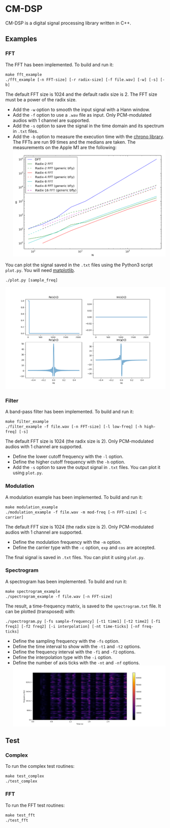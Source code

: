 # CM-DSP
CM-DSP is a digital signal processing library written in C++.

## Examples
### FFT
The FFT has been implemented. To build and run it:
```
make fft_example
./fft_example [-n FFT-size] [-r radix-size] [-f file.wav] [-w] [-s] [-b]
```
The default FFT size is 1024 and the default radix size is 2. The FFT size must be a power of the radix size.
* Add the `-w` option to smooth the input signal with a Hann window.
* Add the `-f` option to use a `.wav` file as input. Only PCM-modulated audios with 1 channel are supported.
* Add the `-s` option to save the signal in the time domain and its spectrum in `.txt` files.
* Add the `-b` option to measure the execution time with the [chrono library](https://en.cppreference.com/w/cpp/chrono). The FFTs are run 99 times and the medians are taken. The measurements on the Apple M1 are the following:
![FFT benchmarks](doc/fft_bench.png)

You can plot the signal saved in the `.txt` files using the Python3 script `plot.py`. You will need [matplotlib](https://matplotlib.org/).
```
./plot.py [sample_freq]
```
![FFT plots](doc/fft_example.png)

### Filter
A band-pass filter has been implemented. To build and run it:
```
make filter_example
./filter_example -f file.wav [-n FFT-size] [-l low-freq] [-h high-freq] [-s]
```
The default FFT size is 1024 (the radix size is 2). Only PCM-modulated audios with 1 channel are supported.
* Define the lower cutoff frequency with the `-l` option.
* Define the higher cutoff frequency with the `-h` option.
* Add the `-s` option to save the output signal in `.txt` files. You can plot it using `plot.py`.

### Modulation
A modulation example has been implemented. To build and run it:
```
make modulation_example
./modulation_example -f file.wav -m mod-freq [-n FFT-size] [-c carrier]
```
The default FFT size is 1024 (the radix size is 2). Only PCM-modulated audios with 1 channel are supported.
* Define the modulation frequency with the `-m` option.
* Define the carrier type with the `-c` option, `exp` and `cos` are accepted.

The final signal is saved in `.txt` files. You can plot it using `plot.py`.

### Spectrogram
A spectrogram has been implemented. To build and run it:
```
make spectrogram_example
./spectrogram_example -f file.wav [-n FFT-size]
```
The result, a time-frequency matrix, is saved to the `spectrogram.txt` file. It can be plotted (transposed) with:
```
./spectrogram.py [-fs sample-frequency] [-t1 time1] [-t2 time2] [-f1 freq1] [-f2 freq2] [-i interpolation] [-nt time-ticks] [-nf freq-ticks]
```
* Define the sampling frequency with the `-fs` option.
* Define the time interval to show with the `-t1` and `-t2` options.
* Define the frequency interval with the `-f1` and `-f2` options.
* Define the interpolation type with the `-i` option.
* Define the number of axis ticks with the `-nt` and `-nf` options.
![Spectrogram example](doc/spectrogram_example.png)

## Test
### Complex
To run the complex test routines:
```
make test_complex
./test_complex
```

### FFT
To run the FFT test routines:
```
make test_fft
./test_fft
```

